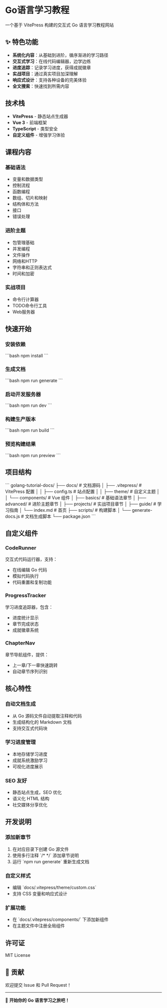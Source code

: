 # Go语言学习教程

一个基于 VitePress 构建的交互式 Go 语言学习教程网站

## ✨ 特色功能

- **系统化内容**：从基础到进阶，循序渐进的学习路径
- **交互式学习**：在线代码编辑器，边学边练
- **进度追踪**：记录学习进度，获得成就徽章
- **实战项目**：通过真实项目加深理解
- **响应式设计**：支持各种设备的完美体验
- **全文搜索**：快速找到所需内容

## 技术栈

- **VitePress** - 静态站点生成器
- **Vue 3** - 前端框架
- **TypeScript** - 类型安全
- **自定义组件** - 增强学习体验

## 课程内容

### 基础语法
- 变量和数据类型
- 控制流程
- 函数编程
- 数组、切片和映射
- 结构体和方法
- 接口
- 错误处理

### 进阶主题
- 包管理基础
- 并发编程
- 文件操作
- 网络和HTTP
- 字符串和正则表达式
- 时间和加密

### 实战项目
- 命令行计算器
- TODO命令行工具
- Web服务器

## 快速开始

### 安装依赖

\`\`\`bash
npm install
\`\`\`

### 生成文档

\`\`\`bash
npm run generate
\`\`\`

### 启动开发服务器

\`\`\`bash
npm run dev
\`\`\`

### 构建生产版本

\`\`\`bash
npm run build
\`\`\`

### 预览构建结果

\`\`\`bash
npm run preview
\`\`\`

## 项目结构

\`\`\`
golang-tutorial-docs/
├── docs/                    # 文档源码
│   ├── .vitepress/         # VitePress 配置
│   │   ├── config.ts       # 站点配置
│   │   ├── theme/          # 自定义主题
│   │   └── components/     # Vue 组件
│   ├── basics/             # 基础语法章节
│   ├── advanced/           # 进阶主题章节
│   ├── projects/           # 实战项目章节
│   ├── guide/              # 学习指南
│   └── index.md            # 首页
├── scripts/                # 构建脚本
│   └── generate-docs.js    # 文档生成脚本
└── package.json
\`\`\`

## 自定义组件

### CodeRunner
交互式代码运行器，支持：
- 在线编辑 Go 代码
- 模拟代码执行
- 代码重置和复制功能

### ProgressTracker
学习进度追踪器，包含：
- 进度统计显示
- 章节完成状态
- 成就徽章系统

### ChapterNav
章节导航组件，提供：
- 上一章/下一章快速跳转
- 自动章节序列识别

## 核心特性

### 自动文档生成
- 从 Go 源码文件自动提取注释和代码
- 生成结构化的 Markdown 文档
- 支持交互式代码块

### 学习进度管理
- 本地存储学习进度
- 成就系统激励学习
- 可视化进度展示

### SEO 友好
- 静态站点生成，SEO 优化
- 语义化 HTML 结构
- 社交媒体分享优化

## 开发说明

### 添加新章节
1. 在对应目录下创建 Go 源文件
2. 使用多行注释 \`/* */\` 添加章节说明
3. 运行 \`npm run generate\` 重新生成文档

### 自定义样式
- 编辑 \`docs/.vitepress/theme/custom.css\`
- 支持 CSS 变量和响应式设计

### 扩展功能
- 在 \`docs/.vitepress/components/\` 下添加新组件
- 在主题文件中注册全局组件

## 许可证

MIT License

## 🤝 贡献

欢迎提交 Issue 和 Pull Request！

---

🌟 **开始你的 Go 语言学习之旅吧！** 